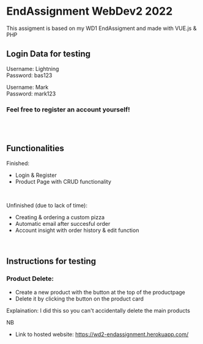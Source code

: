 # EndAssignment WebDev2 2022

This assigment is based on my WD1 EndAssigment and made with VUE.js & PHP
 
## Login Data for testing
 Username: Lightning </br>
 Password: bas123

 Username: Mark </br>
 Password: mark123

### Feel free to register an account yourself!

</br></br>
## Functionalities
Finished:

- Login & Register
- Product Page with CRUD functionality

</br>

Unfinished (due to lack of time):
- Creating & ordering a custom pizza
- Automatic email after succesful order
- Account insight with order history & edit function

</br>

## Instructions for testing </br>

### Product Delete:
- Create a new product with the button at the top of the productpage
- Delete it by clicking the button on the product card

Explaination: I did this so you can't accidentally delete the main products

NB
- Link to hosted website: https://wd2-endassignment.herokuapp.com/

